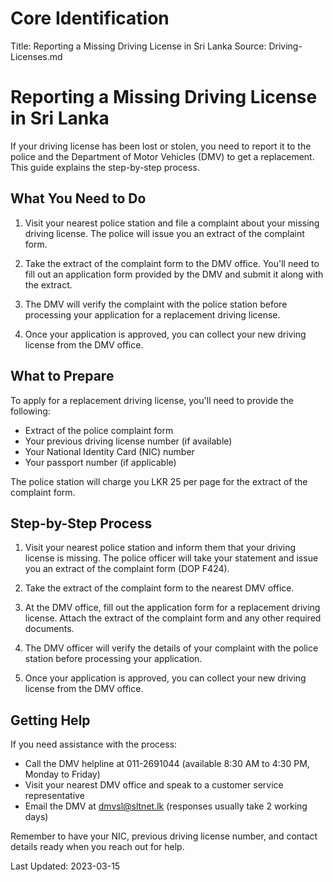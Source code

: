 # Core Identification
Title: Reporting a Missing Driving License in Sri Lanka
Source: Driving-Licenses.md

# Reporting a Missing Driving License in Sri Lanka

If your driving license has been lost or stolen, you need to report it to the police and the Department of Motor Vehicles (DMV) to get a replacement. This guide explains the step-by-step process.

## What You Need to Do

1. Visit your nearest police station and file a complaint about your missing driving license. The police will issue you an extract of the complaint form.

2. Take the extract of the complaint form to the DMV office. You'll need to fill out an application form provided by the DMV and submit it along with the extract.

3. The DMV will verify the complaint with the police station before processing your application for a replacement driving license.

4. Once your application is approved, you can collect your new driving license from the DMV office.

## What to Prepare

To apply for a replacement driving license, you'll need to provide the following:

- Extract of the police complaint form
- Your previous driving license number (if available)
- Your National Identity Card (NIC) number
- Your passport number (if applicable)

The police station will charge you LKR 25 per page for the extract of the complaint form.

## Step-by-Step Process

1. Visit your nearest police station and inform them that your driving license is missing. The police officer will take your statement and issue you an extract of the complaint form (DOP F424).

2. Take the extract of the complaint form to the nearest DMV office.

3. At the DMV office, fill out the application form for a replacement driving license. Attach the extract of the complaint form and any other required documents.

4. The DMV officer will verify the details of your complaint with the police station before processing your application.

5. Once your application is approved, you can collect your new driving license from the DMV office.

## Getting Help

If you need assistance with the process:

- Call the DMV helpline at 011-2691044 (available 8:30 AM to 4:30 PM, Monday to Friday)
- Visit your nearest DMV office and speak to a customer service representative
- Email the DMV at dmvsl@sltnet.lk (responses usually take 2 working days)

Remember to have your NIC, previous driving license number, and contact details ready when you reach out for help.

Last Updated: 2023-03-15